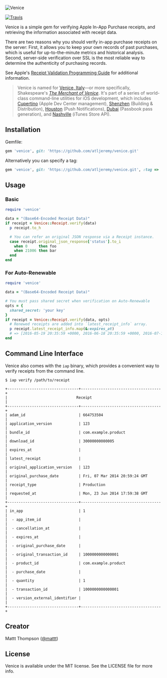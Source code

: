 ![Venice](https://raw.github.com/nomad/nomad.github.io/assets/venice-banner.png)

[![Travis](https://img.shields.io/travis/nomad/venice.svg)](https://travis-ci.org/nomad/venice)

Venice is a simple gem for verifying Apple In-App Purchase receipts, and retrieving the information associated with receipt data.

There are two reasons why you should verify in-app purchase receipts on the server: First, it allows you to keep your own records of past purchases, which is useful for up-to-the-minute metrics and historical analysis. Second, server-side verification over SSL is the most reliable way to determine the authenticity of purchasing records.

See Apple's [Receipt Validation Programming Guide](https://developer.apple.com/library/content/releasenotes/General/ValidateAppStoreReceipt/Introduction.html) for additional information.

> Venice is named for [Venice, Italy](http://en.wikipedia.org/wiki/Venice,_Italy)—or more specifically, Shakespeare's [_The Merchant of Venice_](http://en.wikipedia.org/wiki/The_Merchant_of_Venice).
> It's part of a series of world-class command-line utilities for iOS development, which includes [Cupertino](https://github.com/mattt/cupertino) (Apple Dev Center management), [Shenzhen](https://github.com/mattt/shenzhen) (Building & Distribution), [Houston](https://github.com/mattt/houston) (Push Notifications), [Dubai](https://github.com/mattt/dubai) (Passbook pass generation), and [Nashville](https://github.com/nomad/nashville) (iTunes Store API).

## Installation

Gemfile:

```ruby
gem 'venice', git: 'https://github.com/atljeremy/venice.git'
```
    
Alternatively you can specify a tag:

```ruby
gem 'venice', git: 'https://github.com/atljeremy/venice.git', :tag => 'v0.4.0'
```

## Usage

### Basic

```ruby
require 'venice'

data = "(Base64-Encoded Receipt Data)"
if receipt = Venice::Receipt.verify(data)
  p receipt.to_h

  # You can refer an original JSON response via a Receipt instance.
  case receipt.original_json_response['status'].to_i
    when 0     then foo
    when 21006 then bar
  end
end
```

### For Auto-Renewable

```ruby
require 'venice'

data = "(Base64-Encoded Receipt Data)"

# You must pass shared secret when verification on Auto-Renewable
opts = {
  shared_secret: 'your key'
}
if receipt = Venice::Receipt.verify(data, opts)
  # Renewed receipts are added into `latest_receipt_info` array.
  p receipt.latest_receipt_info.map(&:expires_at)
  # => [2016-05-19 20:35:59 +0000, 2016-06-18 20:35:59 +0000, 2016-07-18 20:35:59 +0000]
end
```

## Command Line Interface

Venice also comes with the `iap` binary, which provides a convenient way to verify receipts from the command line.


    $ iap verify /path/to/receipt

    +--------------------------------+------------------------------------+
    |                               Receipt                               |
    +--------------------------------+------------------------------------+
    | adam_id                        | 664753504                          |
    | application_version            | 123                                |
    | bundle_id                      | com.example.product                |
    | download_id                    | 30000000000005                     |
    | expires_at                     |                                    |
    | latest_receipt                 |                                    |
    | original_application_version   | 123                                |
    | original_purchase_date         | Fri, 07 Mar 2014 20:59:24 GMT      |
    | receipt_type                   | Production                         |
    | requested_at                   | Mon, 23 Jun 2014 17:59:38 GMT      |
    +--------------------------------+------------------------------------+
    | in_app                         | 1                                  |
    |  - app_item_id                 |                                    |
    |  - cancellation_at             |                                    |
    |  - expires_at                  |                                    |
    |  - original_purchase_date      |                                    |
    |  - original_transaction_id     | 1000000000000001                   |
    |  - product_id                  | com.example.product                |
    |  - purchase_date               |                                    |
    |  - quantity                    | 1                                  |
    |  - transaction_id              | 1000000000000001                   |
    |  - version_external_identifier |                                    |
    +--------------------------------+------------------------------------+


## Creator

Mattt Thompson ([@mattt](https://twitter.com/mattt))

## License

Venice is available under the MIT license. See the LICENSE file for more info.
